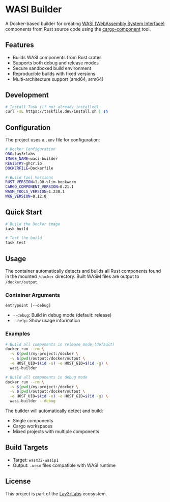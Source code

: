 # WASI Builder

A Docker-based builder for creating [WASI (WebAssembly System Interface)](https://wasi.dev/) components from Rust source code using the [cargo-component](https://github.com/bytecodealliance/cargo-component) tool.

## Features

- Builds WASI components from Rust crates
- Supports both debug and release modes
- Secure sandboxed build environment
- Reproducible builds with fixed versions
- Multi-architecture support (amd64, arm64)

## Development

```bash
# Install Task (if not already installed)
curl -sL https://taskfile.dev/install.sh | sh
```

## Configuration

The project uses a `.env` file for configuration:

```bash
# Docker Configuration
ORG=lay3rlabs
IMAGE_NAME=wasi-builder
REGISTRY=ghcr.io
DOCKERFILE=Dockerfile

# Build Tool Versions
RUST_VERSION=1.90-slim-bookworm
CARGO_COMPONENT_VERSION=0.21.1
WASM_TOOLS_VERSION=1.238.1
WKG_VERSION=0.12.0
```

## Quick Start

```bash
# Build the Docker image
task build

# Test the build
task test
```

## Usage

The container automatically detects and builds all Rust components found in the mounted `/docker` directory. Built WASM files are output to `/docker/output`.

### Container Arguments

```
entrypoint [--debug]
```

- `--debug`: Build in debug mode (default: release)
- `--help`: Show usage information

### Examples

```bash
# Build all components in release mode (default)
docker run --rm \
  -v $(pwd)/my-project:/docker \
  -v $(pwd)/output:/docker/output \
  -e HOST_UID=$(id -u) -e HOST_GID=$(id -g) \
  wasi-builder

# Build all components in debug mode
docker run --rm \
  -v $(pwd)/my-project:/docker \
  -v $(pwd)/output:/docker/output \
  -e HOST_UID=$(id -u) -e HOST_GID=$(id -g) \
  wasi-builder --debug
```

The builder will automatically detect and build:
- Single components
- Cargo workspaces
- Mixed projects with multiple components

## Build Targets

- Target: `wasm32-wasip1`
- Output: `.wasm` files compatible with WASI runtime

## License

This project is part of the [Lay3rLabs](https://github.com/Lay3rLabs) ecosystem.